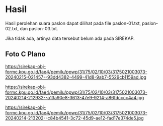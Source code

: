 # Hasil

Hasil perolehan suara paslon dapat dilihat pada file paslon-01.txt, paslon-02.txt, dan paslon-03.txt.

Jika tidak ada, artinya data tersebut belum ada pada SIREKAP.

## Foto C Plano

https://sirekap-obj-formc.kpu.go.id/fae4/pemilu/ppwp/31/75/02/10/03/3175021003073-20240215-021457--93dd4382-4499-41d8-9ab7-5529cb1159ad.jpg

https://sirekap-obj-formc.kpu.go.id/fae4/pemilu/ppwp/31/75/02/10/03/3175021003073-20240214-212932--a13a90e8-3613-47e9-9214-a86fdcccc4a4.jpg

https://sirekap-obj-formc.kpu.go.id/fae4/pemilu/ppwp/31/75/02/10/03/3175021003073-20240214-213202--c84b4541-3c72-45d9-ae12-fad17e374de5.jpg

